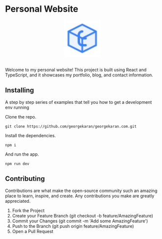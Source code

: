 # Personal Website

<div align="center">
  <img src="public/logo.svg" alt="Logo" width="120" height="120" />
</div>

<br/>

Welcome to my personal website! This project is built using React and TypeScript, and it showcases my portfolio, blog, and contact information.

## Installing

A step by step series of examples that tell you how to get a development env running

Clone the repo.
```
git clone https://github.com/georgekaran/georgekaran.com.git
```

Install the dependencies.
```
npm i
```

And run the app.
```
npm run dev
```

## Contributing

Contributions are what make the open-source community such an amazing place to learn, inspire, and create. Any contributions you make are greatly appreciated.

1. Fork the Project
2. Create your Feature Branch (git checkout -b feature/AmazingFeature)
3. Commit your Changes (git commit -m 'Add some AmazingFeature')
4. Push to the Branch (git push origin feature/AmazingFeature)
5. Open a Pull Request
